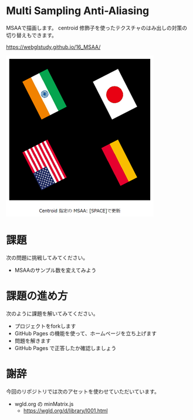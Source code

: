 # Multi Sampling Anti-Aliasing
MSAAで描画します。
centroid 修飾子を使ったテクスチャのはみ出しの対策の切り替えもできます。

https://webglstudy.github.io/16_MSAA/

![結果画像](result.png)

# 課題
次の問題に挑戦してみてください。

- MSAAのサンプル数を変えてみよう

# 課題の進め方
次のように課題を解いてみてください。

- プロジェクトをforkします
- GitHub Pages の機能を使って、ホームページを立ち上げます
- 問題を解きます
- GitHub Pages で正答したか確認しましょう

# 謝辞
今回のリポジトリでは次のアセットを使わせていただいています。

- wgld.org の minMatrix.js
  - https://wgld.org/d/library/l001.html
